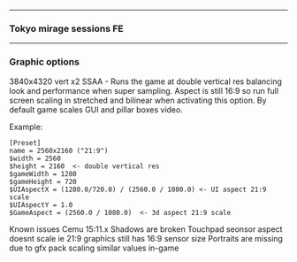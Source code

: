 ------
### Tokyo mirage sessions FE #  
------
### Graphic options 

3840x4320 vert x2 SSAA - Runs the game at double vertical res balancing look and performance when super sampling. Aspect is still 16:9 so run full screen scaling in stretched and bilinear when activating this option. 
By default game scales GUI and pillar boxes video. 


Example:
```
[Preset]
name = 2560x2160 ("21:9")  
$width = 2560
$height = 2160  <- double vertical res
$gameWidth = 1280
$gameHeight = 720
$UIAspectX = (1280.0/720.0) / (2560.0 / 1080.0) <- UI aspect 21:9 scale
$UIAspectY = 1.0
$GameAspect = (2560.0 / 1080.0)  <- 3d aspect 21:9 scale
```


Known issues Cemu 15:11.x
Shadows are broken
Touchpad seonsor aspect doesnt scale ie 21:9 graphics still has 16:9 sensor size 
Portraits are missing due to gfx pack scaling similar values in-game 
